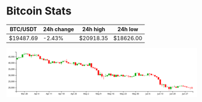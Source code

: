 # Bitcoin Stats

BTC/USDT|24h change|24h high|24h low|
|---|---|---|---|
|$19487.69|-2.43%|$20918.35|$18626.00|

<img src="./chart.svg">
